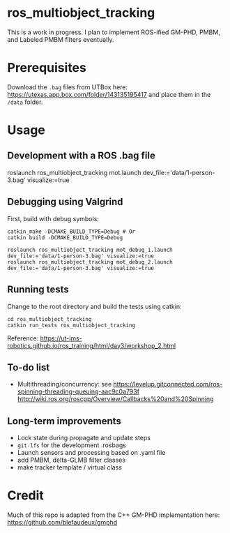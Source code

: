 # ros_multiobject_tracking
This is a work in progress. I plan to implement ROS-ified GM-PHD, PMBM, and Labeled PMBM filters eventually.

# Prerequisites
Download the `.bag` files from UTBox here: https://utexas.app.box.com/folder/143135195417
and place them in the `/data` folder.

# Usage
## Development with a ROS .bag file
roslaunch ros_multiobject_tracking mot.launch dev_file:='data/1-person-3.bag' visualize:=true

## Debugging using Valgrind
First, build with debug symbols:
```
catkin_make -DCMAKE_BUILD_TYPE=Debug # Or
catkin build -DCMAKE_BUILD_TYPE=Debug
```

```
roslaunch ros_multiobject_tracking mot_debug_1.launch dev_file:='data/1-person-3.bag' visualize:=true
roslaunch ros_multiobject_tracking mot_debug_2.launch dev_file:='data/1-person-3.bag' visualize:=true
```

## Running tests
Change to the root directory and build the tests using catkin:
```
cd ros_multiobject_tracking
catkin run_tests ros_multiobject_tracking 
```

Reference: https://ut-ims-robotics.github.io/ros_training/html/day3/workshop_2.html


## To-do list
- Multithreading/concurrency: see 
https://levelup.gitconnected.com/ros-spinning-threading-queuing-aac9c0a793f
http://wiki.ros.org/roscpp/Overview/Callbacks%20and%20Spinning



## Long-term improvements
- Lock state during propagate and update steps
- `git-lfs` for the development .rosbags
- Launch sensors and processing based on .yaml file
- add PMBM, delta-GLMB filter classes
- make tracker template / virtual class

# Credit
Much of this repo is adapted from the C++ GM-PHD implementation here: https://github.com/blefaudeux/gmphd